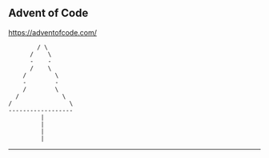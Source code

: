 ## Advent of Code
<a>https://adventofcode.com/</a>





            / \
          /    \
          -    -
          /    \
        /        \
        -        -
        /        \
      /            \
    /                \
    ------------------
             |
             |
             |
             |
---------------------------------------------
